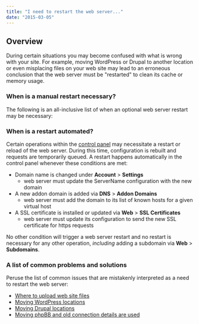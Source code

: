 ```yaml
---
title: "I need to restart the web server..."
date: "2015-03-05"
---
```


## Overview

During certain situations you may become confused with what is wrong with your site. For example, moving WordPress or Drupal to another location or even misplacing files on your web site may lead to an erroneous conclusion that the web server must be "restarted" to clean its cache or memory usage.

### When is a manual restart necessary?

The following is an all-inclusive list of when an optional web server restart may be necessary:

_<this list intentionally left blank>_

### When is a restart automated?

Certain operations within the [control panel](https://kb.apiscp.com/control-panel/logging-into-the-control-panel/ "Logging into the control panel") may necessitate a restart or reload of the web server. During this time, configuration is rebuilt and requests are temporarily queued. A restart happens automatically in the control panel whenever these conditions are met:

- Domain name is changed under **Account** > **Settings**
    - web server must update the ServerName configuration with the new domain
- A new addon domain is added via **DNS** > **Addon Domains**
    - web server must add the domain to its list of known hosts for a given virtual host
- A SSL certificate is installed or updated via **Web** > **SSL Certificates**
    - web server must update its configuration to send the new SSL certificate for https requests

No other condition will trigger a web server restart and no restart is necessary for any other operation, _including_ adding a subdomain via **Web** > **Subdomains**.

### A list of common problems and solutions

Peruse the list of common issues that are mistakenly interpreted as a need to restart the web server:

- [Where to upload web site files](https://kb.apiscp.com/web-content/where-is-site-content-served-from/ "Where is site content served from?")
- [Moving WordPress locations](http://codex.wordpress.org/Moving_WordPress#Moving_Directories_On_Your_Existing_Server)
- [Moving Drupal locations](https://www.ostraining.com/blog/drupal/move-drupal-to-a-new-folder/)
- [Moving phpBB and old connection details are used](https://www.phpbb.com/support/docs/en/3.0/kb/article/purging-the-phpbb-cache/)
